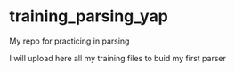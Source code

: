 # training_parsing_yap
My repo for practicing in parsing

I will upload here all my training files to buid my first parser
